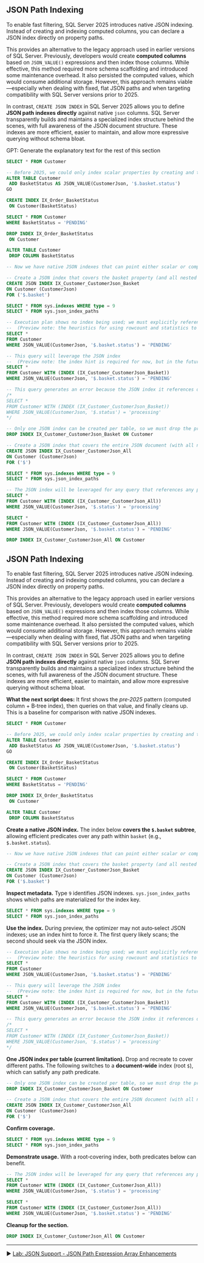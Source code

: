 ﻿## JSON Path Indexing

To enable fast filtering, SQL Server 2025 introduces native JSON indexing. Instead of creating and indexing computed columns, you can declare a JSON index directly on property paths.

This provides an alternative to the legacy approach used in earlier versions of SQL Server. Previously, developers would create **computed columns** based on `JSON_VALUE()` expressions and then index those columns. While effective, this method required more schema scaffolding and introduced some maintenance overhead. It also persisted the computed values, which would consume additional storage. However, this approach remains viable—especially when dealing with fixed, flat JSON paths and when targeting compatibility with SQL Server versions prior to 2025.

In contrast, `CREATE JSON INDEX` in SQL Server 2025 allows you to define **JSON path indexes directly** against native `json` columns. SQL Server transparently builds and maintains a specialized index structure behind the scenes, with full awareness of the JSON document structure. These indexes are more efficient, easier to maintain, and allow more expressive querying without schema bloat.

GPT: Generate the explanatory text for the rest of this section

```sql
SELECT * FROM Customer

-- Before 2025, we could only index scalar properties by creating and then indexing computed columns with JSON_VALUE
ALTER TABLE Customer
 ADD BasketStatus AS JSON_VALUE(CustomerJson, '$.basket.status')
GO

CREATE INDEX IX_Order_BasketStatus
 ON Customer(BasketStatus)

SELECT * FROM Customer
WHERE BasketStatus = 'PENDING'

DROP INDEX IX_Order_BasketStatus
 ON Customer

ALTER TABLE Customer
 DROP COLUMN BasketStatus
```

```sql
-- Now we have native JSON indexes that can point either scalar or complex (nested object/array) properties

-- Create a JSON index that covers the basket property (and all nested properties)
CREATE JSON INDEX IX_Customer_CustomerJson_Basket
ON Customer (CustomerJson)
FOR ('$.basket')
```

```sql
SELECT * FROM sys.indexes WHERE type = 9
SELECT * FROM sys.json_index_paths
```

```sql
-- Execution plan shows no index being used; we must explicitly reference the index with a hint
--  (Preview note: the heuristics for using rowcount and statistics to pick a JSON index for query plan is not complete)
SELECT *
FROM Customer
WHERE JSON_VALUE(CustomerJson, '$.basket.status') = 'PENDING'

-- This query will leverage the JSON index
--  (Preview note: the index hint is required for now, but in the future it will be automatically picked up by the query optimizer)
SELECT *
FROM Customer WITH (INDEX (IX_Customer_CustomerJson_Basket))
WHERE JSON_VALUE(CustomerJson, '$.basket.status') = 'PENDING'

-- This query generates an error because the JSON index it references does not cover the JSON property being queried ($.status)
/*
SELECT *
FROM Customer WITH (INDEX (IX_Customer_CustomerJson_Basket))
WHERE JSON_VALUE(CustomerJson, '$.status') = 'processing'
*/
```

```sql
-- Only one JSON index can be created per table, so we must drop the previous one before creating a new one
DROP INDEX IX_Customer_CustomerJson_Basket ON Customer
```

```sql
-- Create a JSON index that covers the entire JSON document (with all nested properties)
CREATE JSON INDEX IX_Customer_CustomerJson_All
ON Customer (CustomerJson)
FOR ('$')
```

```sql
SELECT * FROM sys.indexes WHERE type = 9
SELECT * FROM sys.json_index_paths
```

```sql
-- The JSON index will be leveraged for any query that references any property in the JSON document
SELECT *
FROM Customer WITH (INDEX (IX_Customer_CustomerJson_All))
WHERE JSON_VALUE(CustomerJson, '$.status') = 'processing'

SELECT *
FROM Customer WITH (INDEX (IX_Customer_CustomerJson_All))
WHERE JSON_VALUE(CustomerJson, '$.basket.status') = 'PENDING'
```

```sql
DROP INDEX IX_Customer_CustomerJson_All ON Customer
```

## JSON Path Indexing

To enable fast filtering, SQL Server 2025 introduces native JSON indexing. Instead of creating and indexing computed columns, you can declare a JSON index directly on property paths.

This provides an alternative to the legacy approach used in earlier versions of SQL Server. Previously, developers would create **computed columns** based on `JSON_VALUE()` expressions and then index those columns. While effective, this method required more schema scaffolding and introduced some maintenance overhead. It also persisted the computed values, which would consume additional storage. However, this approach remains viable—especially when dealing with fixed, flat JSON paths and when targeting compatibility with SQL Server versions prior to 2025.

In contrast, `CREATE JSON INDEX` in SQL Server 2025 allows you to define **JSON path indexes directly** against native `json` columns. SQL Server transparently builds and maintains a specialized index structure behind the scenes, with full awareness of the JSON document structure. These indexes are more efficient, easier to maintain, and allow more expressive querying without schema bloat.

**What the next script does:** It first shows the *pre‑2025* pattern (computed column + B‑tree index), then queries on that value, and finally cleans up. This is a baseline for comparison with native JSON indexes.

```sql
SELECT * FROM Customer

-- Before 2025, we could only index scalar properties by creating and then indexing computed columns with JSON_VALUE
ALTER TABLE Customer
 ADD BasketStatus AS JSON_VALUE(CustomerJson, '$.basket.status')
GO

CREATE INDEX IX_Order_BasketStatus
 ON Customer(BasketStatus)

SELECT * FROM Customer
WHERE BasketStatus = 'PENDING'

DROP INDEX IX_Order_BasketStatus
 ON Customer

ALTER TABLE Customer
 DROP COLUMN BasketStatus
```

**Create a native JSON index.** The index below **covers the `$.basket` subtree**, allowing efficient predicates over any path within `basket` (e.g., `$.basket.status`).

```sql
-- Now we have native JSON indexes that can point either scalar or complex (nested object/array) properties

-- Create a JSON index that covers the basket property (and all nested properties)
CREATE JSON INDEX IX_Customer_CustomerJson_Basket
ON Customer (CustomerJson)
FOR ('$.basket')
```

**Inspect metadata.** Type `9` identifies JSON indexes. `sys.json_index_paths` shows which paths are materialized for the index key.

```sql
SELECT * FROM sys.indexes WHERE type = 9
SELECT * FROM sys.json_index_paths
```

**Use the index.** During preview, the optimizer may not auto‑select JSON indexes; use an index hint to force it. The first query likely scans; the second should seek via the JSON index.

```sql
-- Execution plan shows no index being used; we must explicitly reference the index with a hint
--  (Preview note: the heuristics for using rowcount and statistics to pick a JSON index for query plan is not complete)
SELECT *
FROM Customer
WHERE JSON_VALUE(CustomerJson, '$.basket.status') = 'PENDING'

-- This query will leverage the JSON index
--  (Preview note: the index hint is required for now, but in the future it will be automatically picked up by the query optimizer)
SELECT *
FROM Customer WITH (INDEX (IX_Customer_CustomerJson_Basket))
WHERE JSON_VALUE(CustomerJson, '$.basket.status') = 'PENDING'

-- This query generates an error because the JSON index it references does not cover the JSON property being queried ($.status)
/*
SELECT *
FROM Customer WITH (INDEX (IX_Customer_CustomerJson_Basket))
WHERE JSON_VALUE(CustomerJson, '$.status') = 'processing'
*/
```

**One JSON index per table (current limitation).** Drop and recreate to cover different paths. The following switches to a **document‑wide** index (root `$`), which can satisfy any path predicate.

```sql
-- Only one JSON index can be created per table, so we must drop the previous one before creating a new one
DROP INDEX IX_Customer_CustomerJson_Basket ON Customer
```

```sql
-- Create a JSON index that covers the entire JSON document (with all nested properties)
CREATE JSON INDEX IX_Customer_CustomerJson_All
ON Customer (CustomerJson)
FOR ('$')
```

**Confirm coverage.**

```sql
SELECT * FROM sys.indexes WHERE type = 9
SELECT * FROM sys.json_index_paths
```

**Demonstrate usage.** With a root‑covering index, both predicates below can benefit.

```sql
-- The JSON index will be leveraged for any query that references any property in the JSON document
SELECT *
FROM Customer WITH (INDEX (IX_Customer_CustomerJson_All))
WHERE JSON_VALUE(CustomerJson, '$.status') = 'processing'

SELECT *
FROM Customer WITH (INDEX (IX_Customer_CustomerJson_All))
WHERE JSON_VALUE(CustomerJson, '$.basket.status') = 'PENDING'
```

**Cleanup for the section.**

```sql
DROP INDEX IX_Customer_CustomerJson_All ON Customer
```


___

▶ [Lab: JSON Support - JSON Path Expression Array Enhancements](https://github.com/lennilobel/sql2025-workshop-hol-orlando2025/blob/main/HOL/1.%20T-SQL%20Enhancements/1.%20UNISTR.md)

